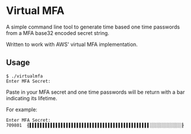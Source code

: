 # Virtual MFA

A simple command line tool to generate time based one time passwords from a MFA base32 encoded secret string.

Written to work with AWS' virtual MFA implementation.

## Usage
```
$ ./virtualmfa
Enter MFA Secret: 
```
Paste in your MFA secret and one time passwords will be return with a bar indicating its lifetime.

For example:
```
Enter MFA Secret: 
709801  ╢▌▌▌▌▌▌▌▌▌▌▌▌▌▌▌▌▌▌▌▌▌▌▌▌▌▌▌▌▌▌▌▌▌▌▌▌▌▌▌▌▌▌▌▌▌▌░░░░░░░░░░░░╟ 
```
